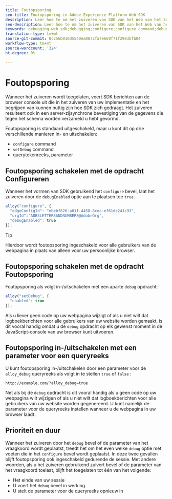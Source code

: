 ```yaml
---
title: Foutopsporing
seo-title: Foutopsporing in Adobe Experience Platform Web SDK
description: Leer hoe te om het zuiveren van SDK van het Web van het Experience Platform van een knevel te voorzien
seo-description: Leer hoe te om het zuiveren van SDK van het Web van het Experience Platform van een knevel te voorzien
keywords: debugging web sdk;debugging;configure;configure command;debug command;edgeConfigId;setDebug;debugEnabled;debug;
translation-type: tm+mt
source-git-commit: 8c256b010d5540ea0872fa7e660f71f2903bfb04
workflow-type: tm+mt
source-wordcount: '324'
ht-degree: 0%

---
```



# Foutopsporing

Wanneer het zuiveren wordt toegelaten, voert SDK berichten aan de browser console uit die in het zuiveren van uw implementatie en het begrijpen van kunnen nuttig zijn hoe SDK zich gedraagt. Het zuiveren resulteert ook in een server-zijsynchrone bevestiging van de gegevens die tegen het schema worden verzameld u hebt gevormd.

Foutopsporing is standaard uitgeschakeld, maar u kunt dit op drie verschillende manieren in- en uitschakelen:

* `configure` command
* `setDebug` command
* querytekenreeks, parameter

## Foutopsporing schakelen met de opdracht Configureren

Wanneer het vormen van SDK gebruikend het `configure` bevel, laat het zuiveren door de `debugEnabled` optie aan te plaatsen toe `true`.

```javascript
alloy("configure", {
  "edgeConfigId": "ebebf826-a01f-4458-8cec-ef61de241c93",
  "orgId":"ADB3LETTERSANDNUMBERS@AdobeOrg",
  "debugEnabled": true
});
```

>[!TIP]
>
>Hierdoor wordt foutopsporing ingeschakeld voor alle gebruikers van de webpagina in plaats van alleen voor uw persoonlijke browser.

## Foutopsporing schakelen met de opdracht Foutopsporing

Foutopsporing als volgt in-/uitschakelen met een aparte `debug` opdracht:

```javascript
alloy("setDebug", {
  "enabled": true
});
```

Als u liever geen code op uw webpagina wijzigt of als u niet wilt dat logboekberichten voor alle gebruikers van uw website worden gemaakt, is dit vooral handig omdat u de `debug` opdracht op elk gewenst moment in de JavaScript-console van uw browser kunt uitvoeren.

## Foutopsporing in-/uitschakelen met een parameter voor een queryreeks

U kunt foutopsporing in-/uitschakelen door een parameter voor de `alloy_debug` queryreeks als volgt in te stellen `true` of `false` :

```HTTP
http://example.com/?alloy_debug=true
```

Net als bij de `debug` opdracht is dit vooral handig als u geen code op uw webpagina wilt wijzigen of als u niet wilt dat logboekberichten voor alle gebruikers van uw website worden gegenereerd. U kunt namelijk de parameter voor de queryreeks instellen wanneer u de webpagina in uw browser laadt.

## Prioriteit en duur

Wanneer het zuiveren door het `debug` bevel of de parameter van het vraagkoord wordt geplaatst, treedt het om het even welke `debug` optie met voeten die in het `configure` bevel wordt geplaatst. In deze twee gevallen blijft foutopsporing ook ingeschakeld gedurende de sessie. Met andere woorden, als u het zuiveren gebruikend zuivert bevel of de parameter van het vraagkoord toelaat, blijft het toegelaten tot één van het volgende:

* Het einde van uw sessie
* U voert het `debug` bevel in werking
* U stelt de parameter voor de queryreeks opnieuw in
